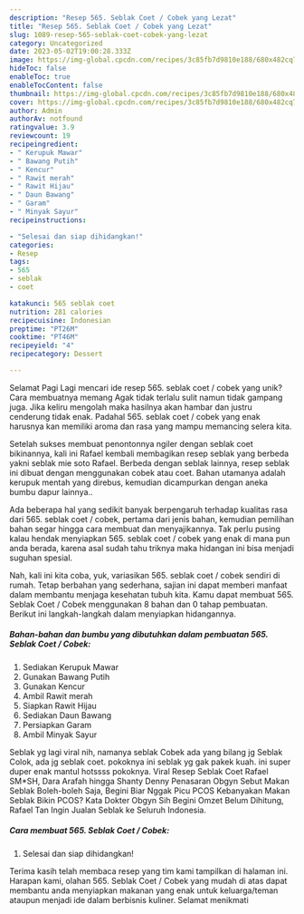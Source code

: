 ```yaml
---
description: "Resep 565. Seblak Coet / Cobek yang Lezat"
title: "Resep 565. Seblak Coet / Cobek yang Lezat"
slug: 1089-resep-565-seblak-coet-cobek-yang-lezat
category: Uncategorized
date: 2023-05-02T19:00:28.333Z
image: https://img-global.cpcdn.com/recipes/3c85fb7d9810e188/680x482cq70/565-seblak-coet-cobek-foto-resep-utama.jpg
hideToc: false
enableToc: true
enableTocContent: false
thumbnail: https://img-global.cpcdn.com/recipes/3c85fb7d9810e188/680x482cq70/565-seblak-coet-cobek-foto-resep-utama.jpg
cover: https://img-global.cpcdn.com/recipes/3c85fb7d9810e188/680x482cq70/565-seblak-coet-cobek-foto-resep-utama.jpg
author: Admin
authorAv: notfound
ratingvalue: 3.9
reviewcount: 19
recipeingredient:
- " Kerupuk Mawar"
- " Bawang Putih"
- " Kencur"
- " Rawit merah"
- " Rawit Hijau"
- " Daun Bawang"
- " Garam"
- " Minyak Sayur"
recipeinstructions:

- "Selesai dan siap dihidangkan!"
categories:
- Resep
tags:
- 565
- seblak
- coet

katakunci: 565 seblak coet 
nutrition: 281 calories
recipecuisine: Indonesian
preptime: "PT26M"
cooktime: "PT46M"
recipeyield: "4"
recipecategory: Dessert

---
```



Selamat Pagi Lagi mencari ide resep 565. seblak coet / cobek yang unik? Cara membuatnya memang Agak tidak terlalu sulit namun tidak gampang juga. Jika keliru mengolah maka hasilnya akan hambar dan justru cenderung tidak enak. Padahal 565. seblak coet / cobek yang enak harusnya kan memiliki aroma dan rasa yang mampu memancing selera kita.


Setelah sukses membuat penontonnya ngiler dengan seblak coet bikinannya, kali ini Rafael kembali membagikan resep seblak yang berbeda yakni seblak mie soto Rafael. Berbeda dengan seblak lainnya, resep seblak ini dibuat dengan menggunakan cobek atau coet. Bahan utamanya adalah kerupuk mentah yang direbus, kemudian dicampurkan dengan aneka bumbu dapur lainnya..

Ada beberapa hal yang sedikit banyak berpengaruh terhadap kualitas rasa dari 565. seblak coet / cobek, pertama dari jenis bahan, kemudian pemilihan bahan segar hingga cara membuat dan menyajikannya. Tak perlu pusing kalau hendak menyiapkan 565. seblak coet / cobek yang enak di mana pun anda berada, karena asal sudah tahu triknya maka hidangan ini bisa menjadi suguhan spesial.


Nah, kali ini kita coba, yuk, variasikan 565. seblak coet / cobek sendiri di rumah. Tetap berbahan yang sederhana, sajian ini dapat memberi manfaat dalam membantu menjaga kesehatan tubuh kita. Kamu dapat membuat 565. Seblak Coet / Cobek menggunakan 8 bahan dan 0 tahap pembuatan. Berikut ini langkah-langkah dalam menyiapkan hidangannya.

<!--inarticleads1-->

##### Bahan-bahan dan bumbu yang dibutuhkan dalam pembuatan 565. Seblak Coet / Cobek:

1. Sediakan  Kerupuk Mawar
1. Gunakan  Bawang Putih
1. Gunakan  Kencur
1. Ambil  Rawit merah
1. Siapkan  Rawit Hijau
1. Sediakan  Daun Bawang
1. Persiapkan  Garam
1. Ambil  Minyak Sayur


Seblak yg lagi viral nih, namanya seblak Cobek ada yang bilang jg Seblak Colok, ada jg seblak coet. pokoknya ini seblak yg gak pakek kuah. ini super duper enak mantul hotssss pokoknya. Viral Resep Seblak Coet Rafael SM*SH, Dara Arafah hingga Shanty Denny Penasaran Obgyn Sebut Makan Seblak Boleh-boleh Saja, Begini Biar Nggak Picu PCOS Kebanyakan Makan Seblak Bikin PCOS? Kata Dokter Obgyn Sih Begini Omzet Belum Dihitung, Rafael Tan Ingin Jualan Seblak ke Seluruh Indonesia. 

<!--inarticleads2-->

##### Cara membuat 565. Seblak Coet / Cobek:


1. Selesai dan siap dihidangkan!



Terima kasih telah membaca resep yang tim kami tampilkan di halaman ini. Harapan kami, olahan 565. Seblak Coet / Cobek yang mudah di atas dapat membantu anda menyiapkan makanan yang enak untuk keluarga/teman ataupun menjadi ide dalam berbisnis kuliner. Selamat menikmati
